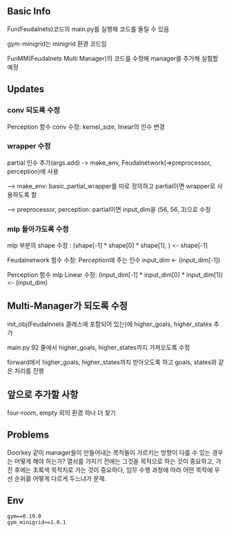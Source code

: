 ## Basic Info
Fun(Feudalnets)코드의 main.py를 실행해 코드를 돌릴 수 있음

gym-minigrid는 minigrid 환경 코드임

FunMM(Feudalnets Multi Manager)의 코드를 수정해 manager를 추가해 실험할 예정


## Updates
### conv 되도록 수정

Perception 함수 conv 수정: kernel_size, linear의 인수 변경

### wrapper 수정

partial 인수 추가(args.add) -> make_env, Feudalnetwork(=>preprocessor, perception)에 사용

--> make_env: basic_partial_wrapper를 따로 정의하고 partial이면 wrapper로 사용하도록 함

--> preprocessor, perception: partial이면 input_dim을 (56, 56, 3)으로 수정

### mlp 돌아가도록 수정
mlp 부분의 shape 수정 : (shape[-1] * shape[0] * shape[1], ) <- shape[-1]

Feudalnetwork 함수 수정: Perception에 주는 인수 input_dim <- (input_dim[-1])

Perception 함수 mlp Linear 수정: (input_dim[-1] * input_dim[0] * input_dim[1]) <- (input_dim)

## Multi-Manager가 되도록 수정

init_obj(Feudalnnets 클래스에 포함되어 있는)에 higher_goals, higher_states 추가

main.py 92 줄에서 higher_goals, higher_states까지 가져오도록 수정

forward에서 higher_goals, higher_states까지 받아오도록 하고 goals, states와 같은 처리를 진행


## 앞으로 추가할 사항

four-room, empty 외의 환경 하나 더 찾기


## Problems

Doorkey 같이 manager들이 만들어내는 목적들이 가르키는 방향이 다를 수 있는 경우는 어떻게 해야 하는가? 
열쇠를 가지기 전에는 그것을 목적으로 하는 것이 중요하고, 가진 후에는 초록색 목적지로 가는 것이 중요하다,
임무 수행 과정에 따라 어떤 목적에 우선 순위를 어떻게 다르게 두느냐가 문제.


## Env
```
gym==0.19.0
gym_minigrid==1.0.1
```

